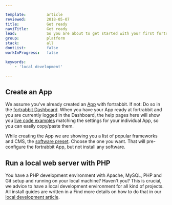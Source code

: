 ```yaml
---

template:         article
reviewed:         2018-05-07
title:            Get ready
naviTitle:        Get ready
lead:             So you are about to get started with your first fortrabbit App. This short guide makes sure that everything is ready to start with one of our install guides.
group:            platform
stack:            all
dontList:         false
workInProgress:   false

keywords:
    - 'local development'

---
```


## Create an App

We assume you've already created an [App](/app) with fortrabbit. If not: Do so in the [fortrabbit Dashboard](/dashboard). When you have your App ready at fortrabbit and you are currently logged in the Dashboard, the help pages here will show you [live code examples](access-methods#toc-the-code-example-helper) matching the settings for your individual App, so you can easily copy/paste them.

While creating the App we are showing you a list of popular frameworks and CMS, the [software preset](app#toc-software-preset). Choose the one you want. That will pre-configure the fortrabbit App, but not install any software.

## Run a local web server with PHP

You have a PHP development environment with Apache, MySQL, PHP and Git setup and running on your local machine? Haven't you? This is crucial, we advice to have a local development environment for all kind of projects. All install guides are written in a  Find more details on how to do that in our [local development article](local-development).